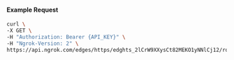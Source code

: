 <!-- Code generated for API Clients. DO NOT EDIT. -->

#### Example Request

```bash
curl \
-X GET \
-H "Authorization: Bearer {API_KEY}" \
-H "Ngrok-Version: 2" \
https://api.ngrok.com/edges/https/edghts_2lCrW9XXysCt82MEKO1yNNlCj12/routes/edghtsrt_2lCrW92FoPevHlyuyXQMoVamdD9/ip_restriction
```
